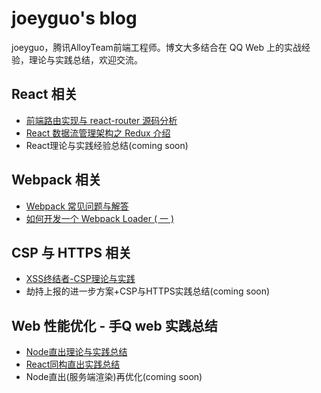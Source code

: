 # joeyguo's blog
joeyguo，腾讯AlloyTeam前端工程师。博文大多结合在 QQ Web 上的实战经验，理论与实践总结，欢迎交流。

## React 相关
* [前端路由实现与 react-router 源码分析](https://github.com/joeyguo/blog/issues/2)
* [React 数据流管理架构之 Redux 介绍](https://github.com/joeyguo/blog/issues/3)
* React理论与实践经验总结\(coming soon)

## Webpack 相关
* [Webpack 常见问题与解答](https://github.com/joeyguo/blog/issues/7)
* [如何开发一个 Webpack Loader ( 一 )](https://github.com/joeyguo/blog/issues/4)

## CSP 与 HTTPS 相关
* [XSS终结者-CSP理论与实践](https://github.com/joeyguo/blog/issues/5)
* 劫持上报的进一步方案+CSP与HTTPS实践总结\(coming soon)

## Web 性能优化 - 手Q web 实践总结
* [Node直出理论与实践总结](https://github.com/joeyguo/blog/issues/8)
* [React同构直出实践总结](https://github.com/joeyguo/blog/issues/9)
* Node直出(服务端渲染)再优化\(coming soon)
